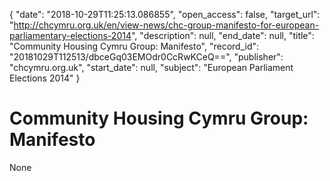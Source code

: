 {
  "date": "2018-10-29T11:25:13.086855", 
  "open_access": false, 
  "target_url": "http://chcymru.org.uk/en/view-news/chc-group-manifesto-for-european-parliamentary-elections-2014", 
  "description": null, 
  "end_date": null, 
  "title": "Community Housing Cymru Group: Manifesto", 
  "record_id": "20181029T112513/dbceGq03EMOdr0CcRwKCeQ==", 
  "publisher": "chcymru.org.uk", 
  "start_date": null, 
  "subject": "European Parliament Elections 2014"
}

# Community Housing Cymru Group: Manifesto

None